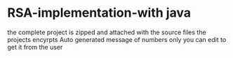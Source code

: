 # RSA-implementation-with java 
the complete project is zipped and attached with the source files 
the projects encyrpts Auto generated message of numbers only you can edit to get it from the user  
